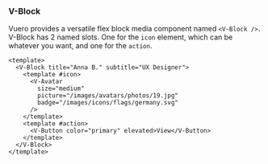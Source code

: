 ### V-Block

Vuero provides a versatile flex block media component named `<V-Block />`.
V-Block has 2 named slots. One for the `icon` element, which can
be whatever you want, and one for the `action`.

<!--code-->

```vue
<template>
  <V-Block title="Anna B." subtitle="UX Designer">
    <template #icon>
      <V-Avatar
        size="medium"
        picture="/images/avatars/photos/19.jpg"
        badge="/images/icons/flags/germany.svg"
      />
    </template>
    <template #action>
      <V-Button color="primary" elevated>View</V-Button>
    </template>
  </V-Block>
</template>
```

<!--/code-->

<!--example-->

<div class="field">
  <div class="control">
    <div class="l-card">
      <V-Block title="Anna B." subtitle="UX Designer">
        <template #icon>
          <V-Avatar 
            size="medium" 
            picture="/images/avatars/photos/19.jpg" 
            badge="/images/icons/flags/germany.svg" 
          />
        </template>
        <template #action>
          <V-Button color="primary" elevated>View</V-Button>
        </template>
      </V-Block>
    </div>
  </div>
</div>

<!--/example-->
